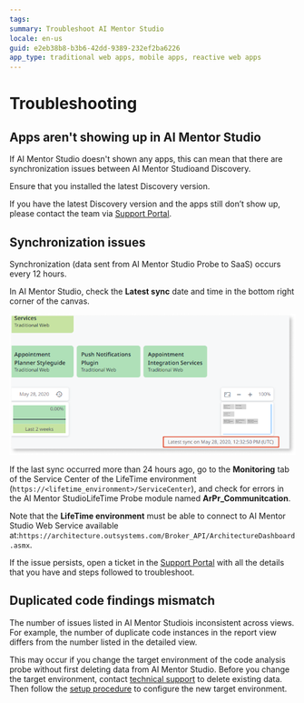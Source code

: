 ```yaml
---
tags:
summary: Troubleshoot AI Mentor Studio
locale: en-us
guid: e2eb38b8-b3b6-42dd-9389-232ef2ba6226
app_type: traditional web apps, mobile apps, reactive web apps
---
```



# Troubleshooting

## Apps aren't showing up in AI Mentor Studio

If AI Mentor Studio doesn't shown any apps, this can mean that there are synchronization issues between AI Mentor Studioand Discovery. 

Ensure that you installed the latest Discovery version.

If you have the latest Discovery version and the apps still don’t show up, please contact the team via [Support Portal](https://www.outsystems.com/goto/submit-support-case).

## Synchronization issues

Synchronization (data sent from AI Mentor Studio Probe to SaaS) occurs every 12 hours.

In AI Mentor Studio, check the **Latest sync** date and time in the bottom right corner of the canvas.

![Sync date and time in the AI Mentor Studiocanvas](images/trouble-sync-date.png)

If the last sync occurred more than 24 hours ago, go to the **Monitoring** tab of the Service Center of the LifeTime environment (`https://<lifetime_environment>/ServiceCenter`), and check for errors in the AI Mentor StudioLifeTime Probe module named **ArPr_Communitcation**.

Note that the **LifeTime environment** must be able to connect to AI Mentor Studio Web Service available at:`https://architecture.outsystems.com/Broker_API/ArchitectureDashboard.asmx`.

If the issue persists, open a ticket in the [Support Portal](https://www.outsystems.com/goto/submit-support-case) with all the details that you have and steps followed to troubleshoot.

## Duplicated code findings mismatch  

The number of issues listed in AI Mentor Studiois inconsistent across views. For example, the number of duplicate code instances in the report view differs from the number listed in the detailed view.

This may occur if you change the target environment of the code analysis probe without first deleting data from AI Mentor Studio. Before you change the target environment, contact [technical support](https://success.outsystems.com/Support/Enterprise_Customers/OutSystems_Support/01_Contact_OutSystems_technical_support) to delete existing data. Then follow the [setup procedure](how-setup.md) to configure the new target environment.
